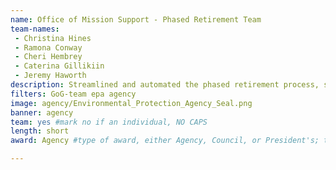 ```yaml
---
name: Office of Mission Support - Phased Retirement Team
team-names: 
 - Christina Hines
 - Ramona Conway
 - Cheri Hembrey
 - Caterina Gillikiin
 - Jeremy Haworth
description: Streamlined and automated the phased retirement process, saving the agency over $2 million. By automating the system, they reduced the time by 66% and eliminated the delay from supervisor to supervisor processing.
filters: GoG-team epa agency
image: agency/Environmental_Protection_Agency_Seal.png
banner: agency
team: yes #mark no if an individual, NO CAPS 
length: short
award: Agency #type of award, either Agency, Council, or President's; this is case sensitive so make sure to match the options listed exactly. This section generates the format of the card

---
```

